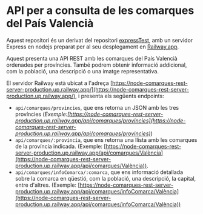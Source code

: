 # API per a consulta de les comarques del País Valencià

Aquest repositori és un derivat del repositori [expressTest](https://github.com/joamuran/expressTests), amb un servidor Express en nodejs preparat per al seu desplegament en [Railway.app](https://node-comarques-rest-server-production.up.railway.app). 

Aquest presenta una API REST amb les comarques del País Valencià ordenades per províncies. També podrem obtenir informació addicional, com la població, una descripció o una imatge representativa.

El servidor Railway està ubicat a l'adreça [https://node-comarques-rest-server-production.up.railway.app/](https://node-comarques-rest-server-production.up.railway.app/), i presenta els següents endpoints:

* `api/comarques/provincies`, que ens retorna un JSON amb les tres províncies (*Exemple:[https://node-comarques-rest-server-production.up.railway.app/api/comarques/provincies](https://node-comarques-rest-server-production.up.railway.app/api/comarques/provincies)*)
* `api/comarques/:provincia`, que ens retorna una llista amb les comarques de la província indicada. (Exemple: [https://node-comarques-rest-server-production.up.railway.app/api/comarques/València](https://node-comarques-rest-server-production.up.railway.app/api/comarques/València)).
* `api/comarques/infoComarca/:comarca`, que ens informació detallada sobre la comarca en qüestió, com la població, una descripció, la capital, entre d'altres. (Exemple: [https://node-comarques-rest-server-production.up.railway.app/api/comarques/infoComarca/València](https://node-comarques-rest-server-production.up.railway.app/api/comarques/infoComarca/València))
